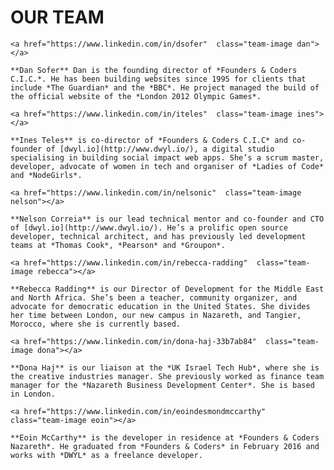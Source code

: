 # OUR TEAM

<div class="about-management">

	<a href="https://www.linkedin.com/in/dsofer"  class="team-image dan"></a>

	**Dan Sofer** Dan is the founding director of *Founders & Coders C.I.C.*. He has been building websites since 1995 for clients that include *The Guardian* and the *BBC*. He project managed the build of the official website of the *London 2012 Olympic Games*.

	<a href="https://www.linkedin.com/in/iteles"  class="team-image ines"></a>

	**Ines Teles** is co-director of *Founders & Coders C.I.C* and co-founder of [dwyl.io](http://www.dwyl.io/), a digital studio specialising in building social impact web apps. She’s a scrum master, developer, advocate of women in tech and organiser of *Ladies of Code* and *NodeGirls*.

	<a href="https://www.linkedin.com/in/nelsonic"  class="team-image nelson"></a>

	**Nelson Correia** is our lead technical mentor and co-founder and CTO of [dwyl.io](http://www.dwyl.io/). He’s a prolific open source developer, technical architect, and has previously led development teams at *Thomas Cook*, *Pearson* and *Groupon*.

	<a href="https://www.linkedin.com/in/rebecca-radding"  class="team-image rebecca"></a>

	**Rebecca Radding** is our Director of Development for the Middle East and North Africa. She’s been a teacher, community organizer, and advocate for democratic education in the United States. She divides her time between London, our new campus in Nazareth, and Tangier, Morocco, where she is currently based.

	<a href="https://www.linkedin.com/in/dona-haj-33b7ab84"  class="team-image dona"></a>

	**Dona Haj** is our liaison at the *UK Israel Tech Hub*, where she is the creative industries manager. She previously worked as finance team manager for the *Nazareth Business Development Center*. She is based in London.

	<a href="https://www.linkedin.com/in/eoindesmondmccarthy"  class="team-image eoin"></a>

	**Eoin McCarthy** is the developer in residence at *Founders & Coders Nazareth*. He graduated from *Founders & Coders* in February 2016 and works with *DWYL* as a freelance developer.

</div>
